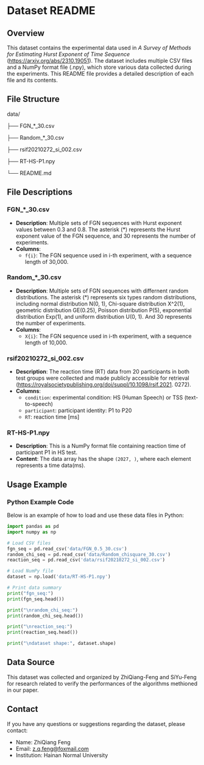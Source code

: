 # Dataset README

## Overview
This dataset contains the experimental data used in *A Survey of Methods for Estimating Hurst Exponent of Time Sequence* (https://arxiv.org/abs/2310.19051). The dataset includes multiple CSV files and a NumPy format file (.npy), which store various data collected during the experiments. This README file provides a detailed description of each file and its contents.

## File Structure

data/

├── FGN_*_30.csv

├── Random_*_30.csv

├── rsif20210272_si_002.csv

├── RT-HS-P1.npy

└── README.md

## File Descriptions

### FGN_*_30.csv

- **Description**: Multiple sets of FGN sequences with Hurst exponent values between 0.3 and 0.8. The asterisk (*) represents the Hurst exponent value of the FGN sequence, and 30 represents the number of experiments.
- **Columns**:
  - `f{i}`: The FGN sequence used in i-th experiment, with a sequence length of 30,000.

### Random_*_30.csv

- **Description**: Multiple sets of FGN sequences with differnent random distributions. The asterisk (*) represents six types random distributions, including normal distribution N(0, 1), Chi-square distribution X^2(1), geometric distribution GE(0.25), Poisson distribution P(5), exponential distribution Exp(1), and uniform distribution U(0, 1). And 30 represents the number of experiments.
- **Columns**:
  - `X{i}`: The FGN sequence used in i-th experiment, with a sequence length of 10,000.

### rsif20210272_si_002.csv
- **Description**: The reaction time (RT) data from 20 participants in both test groups were collected and made publicly accessible for retrieval (https://royalsocietypublishing.org/doi/suppl/10.1098/rsif.2021.
0272).
- **Columns**:
  - `condition`: experimental condition: HS (Human Speech) or TSS (text-to-speech)
  - `participant`: participant identity: P1 to P20
  - `RT`: reaction time [ms]

### RT-HS-P1.npy
- **Description**: This is a NumPy format file containing reaction time of participant P1 in HS test.
- **Content**: The data array has the shape `(2027, )`, where each element represents a time data(ms).

## Usage Example

### Python Example Code
Below is an example of how to load and use these data files in Python:

```python
import pandas as pd
import numpy as np

# Load CSV files
fgn_seq = pd.read_csv('data/FGN_0.5_30.csv')
random_chi_seq = pd.read_csv('data/Random_chisquare_30.csv')
reaction_seq = pd.read_csv('data/rsif20210272_si_002.csv')

# Load NumPy file
dataset = np.load('data/RT-HS-P1.npy')

# Print data summary
print("fgn_seq:")
print(fgn_seq.head())

print("\nrandom_chi_seq:")
print(random_chi_seq.head())

print("\nreaction_seq:")
print(reaction_seq.head())

print("\ndataset shape:", dataset.shape)
```

## Data Source
This dataset was collected and organized by ZhiQiang-Feng and SiYu-Feng for research related to verify the performances of the algorithms methioned in our paper.

## Contact
If you have any questions or suggestions regarding the dataset, please contact:

- Name: ZhiQiang Feng
- Email: z.q.feng@foxmail.com
- Institution: Hainan Normal University


